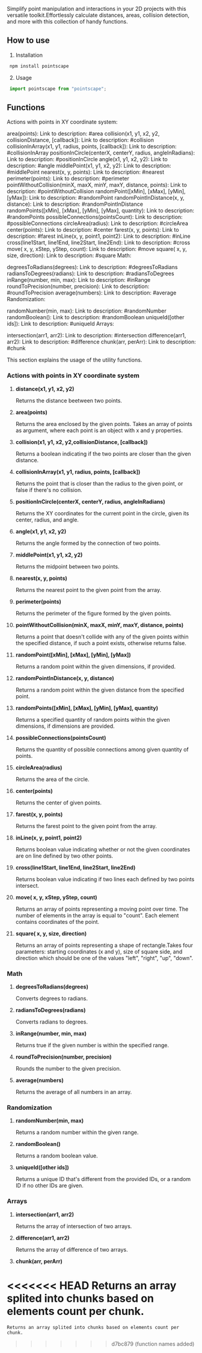 Simplify point manipulation and interactions in your 2D projects with this versatile toolkit.Effortlessly calculate distances, areas, collision detection, and more with this collection of handy functions.

## How to use

1. Installation
```javascript
 npm install pointscape
```

2. Usage
```javascript
 import pointscape from "pointscape";
```


## Functions

Actions with points in XY coordinate system:

[distance]: (#distance)
area(points): Link to description: #area
collision(x1, y1, x2, y2, collisionDistance, [callback]): Link to description: #collision
collisionInArray(x1, y1, radius, points, [callback]): Link to description: #collisionInArray
positionInCircle(centerX, centerY, radius, angleInRadians): Link to description: #positionInCircle
angle(x1, y1, x2, y2): Link to description: #angle
middlePoint(x1, y1, x2, y2): Link to description: #middlePoint
nearest(x, y, points): Link to description: #nearest
perimeter(points): Link to description: #perimeter
pointWithoutCollision(minX, maxX, minY, maxY, distance, points): Link to description: #pointWithoutCollision
randomPoint([xMin], [xMax], [yMin], [yMax]): Link to description: #randomPoint
randomPointInDistance(x, y, distance): Link to description: #randomPointInDistance
randomPoints([xMin], [xMax], [yMin], [yMax], quantity): Link to description: #randomPoints
possibleConnections(pointsCount): Link to description: #possibleConnections
circleArea(radius): Link to description: #circleArea
center(points): Link to description: #center
farest(x, y, points): Link to description: #farest
inLine(x, y, point1, point2): Link to description: #inLine
cross(line1Start, line1End, line2Start, line2End): Link to description: #cross
move( x, y, xStep, yStep, count): Link to description: #move
square( x, y, size, direction): Link to description: #square
Math:

degreesToRadians(degrees): Link to description: #degreesToRadians
radiansToDegrees(radians): Link to description: #radiansToDegrees
inRange(number, min, max): Link to description: #inRange
roundToPrecision(number, precision): Link to description: #roundToPrecision
average(numbers): Link to description: #average
Randomization:

randomNumber(min, max): Link to description: #randomNumber
randomBoolean(): Link to description: #randomBoolean
uniqueId([other ids]): Link to description: #uniqueId
Arrays:

intersection(arr1, arr2): Link to description: #intersection
difference(arr1, arr2): Link to description: #difference
chunk(arr, perArr): Link to description: #chunk

This section explains the usage of the utility functions.

### Actions with points in XY coordinate system

1. <b id="distance">distance(x1, y1, x2, y2)</b>

   Returns the distance beetween two points.

2. <b>area(points)</b>

   Returns the area enclosed by the given points.
   Takes an array of points as argument, where each point is an object with x and y properties.

3. <b>collision(x1, y1, x2, y2,collisionDistance, [callback])</b>

   Returns a boolean indicating if the two points are closer than the given distance.
   
4. <b>collisionInArray(x1, y1, radius, points, [callback])</b>

   Returns the point that is closer than the radius to the given point, or false if there's no collision.

5. <b>positionInCircle(centerX, centerY, radius, angleInRadians)</b>

    Returns the XY coordinates for the current point in the circle, given its center, radius, and angle.

6. <b>angle(x1, y1, x2, y2)</b>

   Returns the angle formed by the connection of two points.

7. <b>middlePoint(x1, y1, x2, y2)</b>

   Returns the midpoint between two points.

8. <b>nearest(x, y, points)</b>

   Returns the nearest point to the given point from the array.

9. <b>perimeter(points)</b>

   Returns the perimeter of the figure formed by the given points.

10. <b>pointWithoutCollision(minX, maxX, minY, maxY, distance, points)</b>

    Returns a point that doesn't collide with any of the given points within the specified distance, if such a point exists, otherwise returns false.

11. <b>randomPoint([xMin], [xMax], [yMin], [yMax])</b>
   
    Returns a random point within the given dimensions, if provided.

12. <b>randomPointInDistance(x, y, distance)</b>
   
    Returns a random point within the given distance from the specified point.

13. <b>randomPoints([xMin], [xMax], [yMin], [yMax], quantity)</b>
   
    Returns a specified quantity of random points within the given dimensions, if dimensions are provided.

14. <b>possibleConnections(pointsCount)</b>
   
    Returns the quantity of possible connections among given quantity of points.

15. <b>circleArea(radius)</b>

    Returns the area of the circle.

16. <b>center(points)</b>

    Returns the center of given points.

17. <b>farest(x, y, points)</b>

    Returns the farest point to the given point from the array.

18. <b>inLine(x, y, point1, point2)</b>

    Returns boolean  value indicating whether or not the given coordinates are on line defined by two other points.

19. <b>cross(line1Start, line1End, line2Start, line2End)</b>

    Returns boolean value indicating if two lines each defined  by two points intersect.

20. <b>move( x, y, xStep, yStep, count)</b>

    Returns an array of points  representing a moving point over time. The number of elements in the array is equal to "count". Each element contains coordinates of the point.

21. <b>square( x, y, size, direction)</b>

    Returns an array of points  representing a shape of rectangle.Takes  four parameters: starting coordinates (x and y), size of square side, and direction which should be one of the values "left", "right", "up",
    "down".

### Math

1. <b>degreesToRadians(degrees)</b>

    Converts degrees to radians.

2. <b>radiansToDegrees(radians)</b>

    Converts radians to degrees.

3. <b>inRange(number, min, max)</b>
   
    Returns true if the given number is within the specified range.

4. <b>roundToPrecision(number, precision)</b>
   
    Rounds the number to the given precision.

4. <b>average(numbers)</b>
   
    Returns the average of all numbers in an array.

### Randomization

1. <b>randomNumber(min, max)</b>

    Returns a random number within the given range.

2. <b>randomBoolean()</b>
   
    Returns a random boolean value.

3. <b>uniqueId([other ids])</b>
   
   Returns a unique ID that's different from the provided IDs, or a random ID if no other IDs are given.

### Arrays

1. <b>intersection(arr1, arr2)</b>

    Returns the array of intersection of two arrays.

2. <b>difference(arr1, arr2)</b>

    Returns the array of difference of two arrays.
   
3. <b>chunk(arr, perArr)</b>

<<<<<<< HEAD
    Returns an array splited into chunks based on elements count per chunk.
=======
    Returns an array splited into chunks based on elements count per chunk.
>>>>>>> d7bc879 (function names added)
